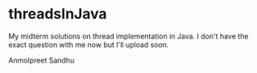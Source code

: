 # threadsInJava

My midterm solutions on thread implementation in Java. I don't have the exact question with me now but I'll upload soon.

Anmolpreet Sandhu
